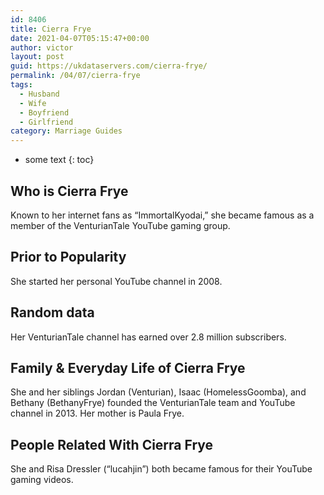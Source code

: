 ```yaml
---
id: 8406
title: Cierra Frye
date: 2021-04-07T05:15:47+00:00
author: victor
layout: post
guid: https://ukdataservers.com/cierra-frye/
permalink: /04/07/cierra-frye
tags:
  - Husband
  - Wife
  - Boyfriend
  - Girlfriend
category: Marriage Guides
---
```


* some text
{: toc}


## Who is Cierra Frye



Known to her internet fans as &#8220;ImmortalKyodai,&#8221; she became famous as a member of the VenturianTale YouTube gaming group.

                
                
                
## Prior to Popularity



She started her personal YouTube channel in 2008.

                
                
                
## Random data



Her VenturianTale channel has earned over 2.8 million subscribers.

                
                
                
## Family & Everyday Life of Cierra Frye



She and her siblings Jordan (Venturian), Isaac (HomelessGoomba), and Bethany (BethanyFrye) founded the VenturianTale team and YouTube channel in 2013. Her mother is Paula Frye.

                
                
                
## People Related With Cierra Frye



She and Risa Dressler (&#8220;lucahjin&#8221;) both became famous for their YouTube gaming videos.

                
              
            
          
          
          